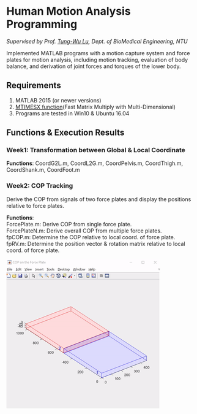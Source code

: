 # Human Motion Analysis Programming
*Supervised by Prof. [Tung-Wu Lu](http://oemal.bme.ntu.edu.tw/professor/professorE.htm), Dept. of BioMedical Engineering, NTU*

Implemented MATLAB programs with a motion capture system and force plates for motion analysis, including motion tracking, evaluation of body balance, and derivation of joint forces and torques of the lower body.

## Requirements
1. MATLAB 2015 (or newer versions)
2. [MTIMESX function](https://www.mathworks.com/matlabcentral/fileexchange/25977-mtimesx-fast-matrix-multiply-with-multi-dimensional-support)(Fast Matrix Multiply with Multi-Dimensional)
3. Programs are tested in Win10 & Ubuntu 16.04

## Functions & Execution Results
### Week1: Transformation between Global & Local Coordinate  
**Functions**: CoordG2L.m, CoordL2G.m, CoordPelvis.m, CoordThigh.m, CoordShank.m, CoordFoot.m  
  

### Week2: COP Tracking  
Derive the COP from signals of two force plates and display the positions relative to force plates.

**Functions**:  
ForcePlate.m: Derive COP from single force plate.    
ForcePlateN.m: Derive overall COP from multiple force plates.  
fpCOP.m: Determine the COP relative to local coord. of force plate.  
fpRV.m: Determine the position vector & rotation matrix relative to local coord. of force plate.  
  
![COP Tracking](/results/COP.gif) 


